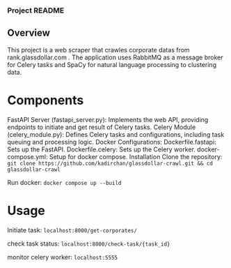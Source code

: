 ### Project README

## Overview

This project is a web scraper that crawles corporate datas from rank.glassdollar.com . The application uses RabbitMQ as a message broker for Celery tasks and SpaCy for natural language processing to clustering data.

# Components

FastAPI Server (fastapi_server.py): Implements the web API, providing endpoints to initiate and get result of Celery tasks.
Celery Module (celery_module.py): Defines Celery tasks and configurations, including task queuing and processing logic.
Docker Configurations:
Dockerfile.fastapi: Sets up the FastAPI.
Dockerfile.celery: Sets up the Celery worker.
docker-compose.yml: Setup for docker compose.
Installation
Clone the repository: `git clone https://github.com/kadirchan/glassdollar-crawl.git && cd glassdollar-crawl`

Run docker: `docker compose up --build`

# Usage

Initiate task: `localhost:8000/get-corporates/`

check task status: `localhost:8000/check-task/{task_id}`

monitor celery worker: `localhost:5555`
